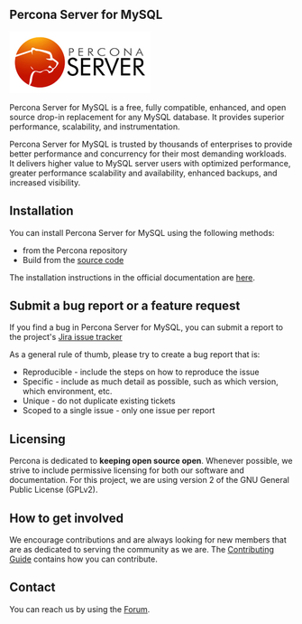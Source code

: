 ## Percona Server for MySQL

![PS logo](doc/source/percona-server-logo.jpg)

Percona Server for MySQL is a free, fully compatible, enhanced, and open source drop-in replacement for any MySQL database. It provides superior performance, scalability, and instrumentation.

Percona Server for MySQL is trusted by thousands of enterprises to provide better performance and concurrency for their most demanding workloads. It delivers higher value to MySQL server users with optimized performance, greater performance scalability and availability, enhanced backups, and increased visibility.

## Installation

You can install Percona Server for MySQL using the following methods:
- from the Percona repository 
- Build from the [source code](https://github.com/percona/percona-server)

The installation instructions in the official documentation are [here](https://www.percona.com/doc/percona-server/8.0/installation.html).

## Submit a bug report or a feature request

If you find a bug in Percona Server for MySQL, you can submit a report to the project's [Jira issue tracker](https://jira.percona.com/projects/PS/issues)

As a general rule of thumb, please try to create a bug report that is:

- Reproducible - include the steps on how to reproduce the issue
- Specific - include as much detail as possible, such as which version, which environment, etc.
- Unique - do not duplicate existing tickets
- Scoped to a single issue - only one issue per report

## Licensing

Percona is dedicated to **keeping open source open**. Whenever possible, we strive to include permissive licensing for both our software and documentation. For this project, we are using version 2 of the GNU General Public License (GPLv2).

## How to get involved

We encourage contributions and are always looking for new members that are as dedicated to serving the community as we are. The [Contributing Guide](https://github.com/percona/percona-server/blob/8.0/doc/source/contributing.md) contains how you can contribute.

## Contact

You can reach us by using the [Forum](https://forums.percona.com/c/mysql-mariadb/percona-server-for-mysql-8-0).

